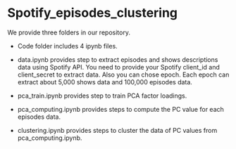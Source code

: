 # Spotify_episodes_clustering
We provide three folders in our repository. 

- Code folder includes 4 ipynb files.

- data.ipynb provides step to extract episodes and shows descriptions data using Spotify API. You need to provide your Spotify client_id and client_secret to extract data. Also you can chose epoch. Each epoch can extract about 5,000 shows data and 100,000 episodes data.

- pca_train.ipynb provides step to train PCA factor loadings.

- pca_computing.ipynb provides steps to compute the PC value for each episodes data.

- clustering.ipynb provides steps to cluster the data of PC values from pca_computing.ipynb.
